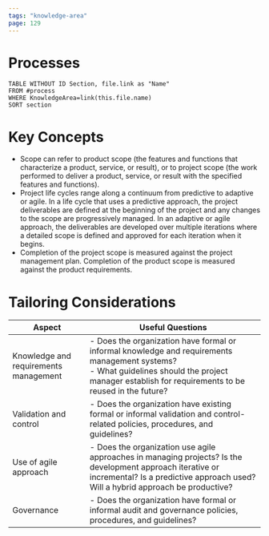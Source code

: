 ```yaml
---
tags: "knowledge-area"
page: 129
---
```

# Processes
```dataview
TABLE WITHOUT ID Section, file.link as "Name"
FROM #process 
WHERE KnowledgeArea=link(this.file.name)
SORT section
```
# Key Concepts
- Scope can refer to product scope (the features and functions that characterize a product, service, or result), or to project scope (the work performed to deliver a product, service, or result with the specified features and functions).
- Project life cycles range along a continuum from predictive to adaptive or agile. In a life cycle that uses a predictive approach, the project deliverables are defined at the beginning of the project and any changes to the scope are progressively managed. In an adaptive or agile approach, the deliverables are developed over multiple iterations where a detailed scope is defined and approved for each iteration when it begins.
- Completion of the project scope is measured against the project management plan. Completion of the product scope is measured against the product requirements.

# Tailoring Considerations
| Aspect | Useful Questions |
| ---- | ---- |
| Knowledge and requirements management | - Does the organization have formal or informal knowledge and requirements management systems?<br>- What guidelines should the project manager establish for requirements to be reused in the future? |
| Validation and control | - Does the organization have existing formal or informal validation and control-related policies, procedures, and guidelines? |
| Use of agile approach | - Does the organization use agile approaches in managing projects? Is the development approach iterative or incremental? Is a predictive approach used? Will a hybrid approach be productive? |
| Governance | - Does the organization have formal or informal audit and governance policies, procedures, and guidelines? |

